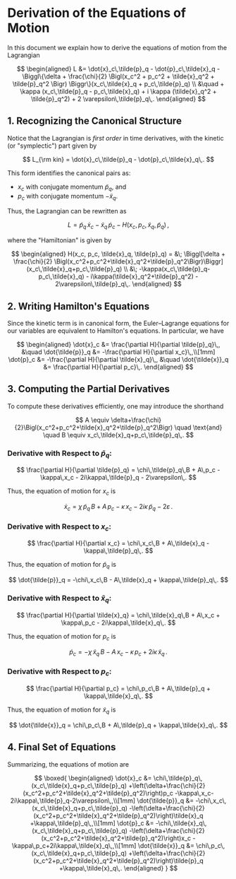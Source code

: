 # Derivation of the Equations of Motion

In this document we explain how to derive the equations of motion from the Lagrangian

$$
\begin{aligned}
L &= \dot{x}_c\,\tilde{p}_q - \dot{p}_c\,\tilde{x}_q - \Biggl\{\delta  + \frac{\chi}{2} \Bigl(x_c^2 + p_c^2 + \tilde{x}_q^2 + \tilde{p}_q^2 \Bigr) \Biggr\}(x_c\,\tilde{x}_q + p_c\,\tilde{p}_q) \\
&\quad + \kappa (x_c\,\tilde{p}_q - p_c\,\tilde{x}_q)  + i \kappa (\tilde{x}_q^2 + \tilde{p}_q^2) + 2 \varepsilon\,\tilde{p}_q\,.
\end{aligned}
$$

## 1. Recognizing the Canonical Structure

Notice that the Lagrangian is *first order* in time derivatives, with the kinetic (or "symplectic") part given by

$$
L_{\rm kin} = \dot{x}_c\,\tilde{p}_q - \dot{p}_c\,\tilde{x}_q\,.
$$

This form identifies the canonical pairs as:
- $x_c$ with conjugate momentum $\tilde{p}_q$, and
- $p_c$ with conjugate momentum $-\tilde{x}_q$.

Thus, the Lagrangian can be rewritten as

$$
L = \tilde{p}_q\,\dot{x}_c - \tilde{x}_q\,\dot{p}_c - H(x_c, p_c, \tilde{x}_q, \tilde{p}_q)\,,
$$

where the "Hamiltonian" is given by

$$
\begin{aligned}
H(x_c, p_c, \tilde{x}_q, \tilde{p}_q) = &\; \Biggl[\delta + \frac{\chi}{2} \Bigl(x_c^2+p_c^2+\tilde{x}_q^2+\tilde{p}_q^2\Bigr)\Biggr](x_c\,\tilde{x}_q+p_c\,\tilde{p}_q) \\
&\; -\kappa(x_c\,\tilde{p}_q-p_c\,\tilde{x}_q) - i\kappa(\tilde{x}_q^2+\tilde{p}_q^2) - 2\varepsilon\,\tilde{p}_q\,.
\end{aligned}
$$

## 2. Writing Hamilton's Equations

Since the kinetic term is in canonical form, the Euler–Lagrange equations for our variables are equivalent to Hamilton's equations. In particular, we have

$$
\begin{aligned}
\dot{x}_c &= \frac{\partial H}{\partial \tilde{p}_q}\,, &\quad \dot{\tilde{p}}_q &= -\frac{\partial H}{\partial x_c}\,,\\[1mm]
\dot{p}_c &= -\frac{\partial H}{\partial \tilde{x}_q}\,, &\quad \dot{\tilde{x}}_q &= \frac{\partial H}{\partial p_c}\,.
\end{aligned}
$$

## 3. Computing the Partial Derivatives

To compute these derivatives efficiently, one may introduce the shorthand

$$
A \equiv \delta+\frac{\chi}{2}\Bigl(x_c^2+p_c^2+\tilde{x}_q^2+\tilde{p}_q^2\Bigr)
\quad \text{and} \quad
B \equiv x_c\,\tilde{x}_q+p_c\,\tilde{p}_q\,.
$$

### Derivative with Respect to $\tilde{p}_q$:

$$
\frac{\partial H}{\partial \tilde{p}_q}
= \chi\,\tilde{p}_q\,B + A\,p_c - \kappa\,x_c - 2i\kappa\,\tilde{p}_q - 2\varepsilon\,.
$$

Thus, the equation of motion for $x_c$ is

$$
\dot{x}_c = \chi\,\tilde{p}_q\,B + A\,p_c - \kappa\,x_c - 2i\kappa\,\tilde{p}_q - 2\varepsilon\,.
$$

### Derivative with Respect to $x_c$:

$$
\frac{\partial H}{\partial x_c}
= \chi\,x_c\,B + A\,\tilde{x}_q - \kappa\,\tilde{p}_q\,.
$$

Thus, the equation of motion for $\tilde{p}_q$ is

$$
\dot{\tilde{p}}_q = -\chi\,x_c\,B - A\,\tilde{x}_q + \kappa\,\tilde{p}_q\,.
$$

### Derivative with Respect to $\tilde{x}_q$:

$$
\frac{\partial H}{\partial \tilde{x}_q}
= \chi\,\tilde{x}_q\,B + A\,x_c + \kappa\,p_c - 2i\kappa\,\tilde{x}_q\,.
$$

Thus, the equation of motion for $p_c$ is

$$
\dot{p}_c = -\chi\,\tilde{x}_q\,B - A\,x_c - \kappa\,p_c + 2i\kappa\,\tilde{x}_q\,.
$$

### Derivative with Respect to $p_c$:

$$
\frac{\partial H}{\partial p_c}
= \chi\,p_c\,B + A\,\tilde{p}_q + \kappa\,\tilde{x}_q\,.
$$

Thus, the equation of motion for $\tilde{x}_q$ is

$$
\dot{\tilde{x}}_q = \chi\,p_c\,B + A\,\tilde{p}_q + \kappa\,\tilde{x}_q\,.
$$

## 4. Final Set of Equations

Summarizing, the equations of motion are

$$
\boxed{
\begin{aligned}
\dot{x}_c &= \chi\,\tilde{p}_q\,(x_c\,\tilde{x}_q+p_c\,\tilde{p}_q)
+\left(\delta+\frac{\chi}{2}(x_c^2+p_c^2+\tilde{x}_q^2+\tilde{p}_q^2)\right)p_c
-\kappa\,x_c-2i\kappa\,\tilde{p}_q-2\varepsilon\,,\\[1mm]
\dot{\tilde{p}}_q &= -\chi\,x_c\,(x_c\,\tilde{x}_q+p_c\,\tilde{p}_q)
-\left(\delta+\frac{\chi}{2}(x_c^2+p_c^2+\tilde{x}_q^2+\tilde{p}_q^2)\right)\tilde{x}_q
+\kappa\,\tilde{p}_q\,,\\[1mm]
\dot{p}_c &= -\chi\,\tilde{x}_q\,(x_c\,\tilde{x}_q+p_c\,\tilde{p}_q)
-\left(\delta+\frac{\chi}{2}(x_c^2+p_c^2+\tilde{x}_q^2+\tilde{p}_q^2)\right)x_c
-\kappa\,p_c+2i\kappa\,\tilde{x}_q\,,\\[1mm]
\dot{\tilde{x}}_q &= \chi\,p_c\,(x_c\,\tilde{x}_q+p_c\,\tilde{p}_q)
+\left(\delta+\frac{\chi}{2}(x_c^2+p_c^2+\tilde{x}_q^2+\tilde{p}_q^2)\right)\tilde{p}_q
+\kappa\,\tilde{x}_q\,.
\end{aligned}
}
$$
